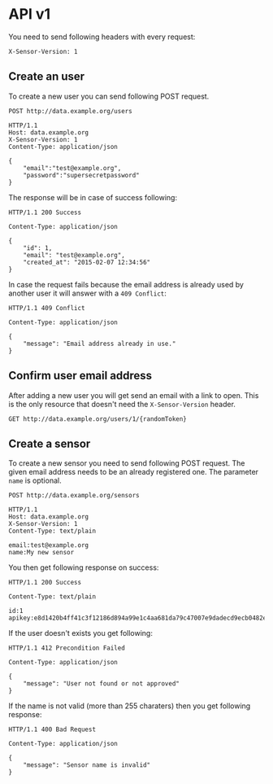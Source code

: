 # API v1

You need to send following headers with every request:

    X-Sensor-Version: 1

## Create an user

To create a new user you can send following POST request.

    POST http://data.example.org/users

    HTTP/1.1
    Host: data.example.org
    X-Sensor-Version: 1
    Content-Type: application/json

    {
        "email":"test@example.org",
        "password":"supersecretpassword"
    }

The response will be in case of success following:

    HTTP/1.1 200 Success

    Content-Type: application/json

    {
        "id": 1,
        "email": "test@example.org",
        "created_at": "2015-02-07 12:34:56"
    }

In case the request fails because the email address is already used by another
user it will answer with a `409 Conflict`:

    HTTP/1.1 409 Conflict

    Content-Type: application/json

    {
        "message": "Email address already in use."
    }

## Confirm user email address

After adding a new user you will get send an email with a link to open. This
is the only resource that doesn't need the `X-Sensor-Version` header.

    GET http://data.example.org/users/1/{randomToken}

## Create a sensor

To create a new sensor you need to send following POST request. The given email
address needs to be an already registered one. The parameter `name` is optional.

    POST http://data.example.org/sensors

    HTTP/1.1
    Host: data.example.org
    X-Sensor-Version: 1
    Content-Type: text/plain

    email:test@example.org
    name:My new sensor

You then get following response on success:

    HTTP/1.1 200 Success

    Content-Type: text/plain

    id:1
    apikey:e8d1420b4ff41c3f12186d894a99e1c4aa681da79c47007e9dadecd9ecb0482ee1e224510e7484078c0289f34396


If the user doesn't exists you get following:

    HTTP/1.1 412 Precondition Failed

    Content-Type: application/json

    {
        "message": "User not found or not approved"
    }

If the name is not valid (more than 255 charaters) then you get following response:

    HTTP/1.1 400 Bad Request

    Content-Type: application/json

    {
        "message": "Sensor name is invalid"
    }
